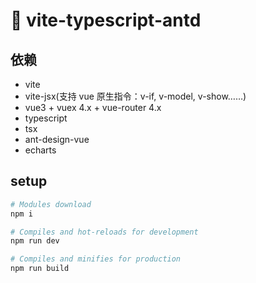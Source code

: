 # 🚧 vite-typescript-antd

## 依赖

- vite
- vite-jsx(支持 vue 原生指令：v-if, v-model, v-show……)
- vue3 + vuex 4.x + vue-router 4.x
- typescript
- tsx
- ant-design-vue
- echarts

## setup
```bash
# Modules download
npm i

# Compiles and hot-reloads for development
npm run dev

# Compiles and minifies for production
npm run build
```